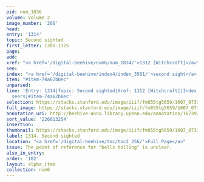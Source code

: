 ```yaml
---
pid: num_1836
volume: Volume 2
image_number: '266'
head:
entry: '1314'
topic: Second sighted
first_letter: 1301-1325
page:
add:
xref: "<a href='/digital-beehive/num6/num_1834/'>1312 [Witchcraft]</a>"
see:
index: "<a href='/digital-beehive/index4/index_3581/'>second sight</a>|<a href='/digital-beehive/index4/index_3598/'>seers</a>"
item: "#item-74a62b0ec"
unparsed:
line: 'Entry: 1314|Topic: Second sighted|Xref: 1312 [Witchcraft]|Index: second sight|Index:
  seers|#item-74a62b0ec'
selection: https://stacks.stanford.edu/image/iiif/fm855tg5659/1607_0733/927,3254,2821,1007/full/0/default.jpg
full_image: https://stacks.stanford.edu/image/iiif/fm855tg5659/1607_0733/full/full/0/default.jpg
annotation_uri: http://beehive-anno.library.upenn.edu/annotation/1673929424560
sort_value: '226613254'
insertion:
thumbnail: https://stacks.stanford.edu/image/iiif/fm855tg5659/1607_0733/927,3254,600,180/250,/0/default.jpg
label: 1314. Second sighted
location: "<a href='/digital-beehive/toc/toc2_256/'>Full Page</a>"
issue: The point of reference for "bells tolling" is unclear.
also_in_entry:
order: '102'
layout: alpha_item
collection: num6
---
```

